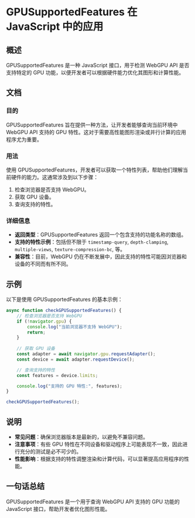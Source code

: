 <!--
Meta Description: # GPUSupportedFeatures 在 JavaScript 中的应用 ## 概述 GPUSupportedFeatures 是一种 JavaScript 接口，用于检测 WebGPU API 是否支持特定的 GPU 功能，以便开发者可以根据硬件能力优化其图形和计算性能。 ## 文档 ##...
Meta Keywords: gpu, gpusupportedfeatures, webgpu, javascript, api
-->

# GPUSupportedFeatures 在 JavaScript 中的应用

## 概述
GPUSupportedFeatures 是一种 JavaScript 接口，用于检测 WebGPU API 是否支持特定的 GPU 功能，以便开发者可以根据硬件能力优化其图形和计算性能。

## 文档
### 目的
GPUSupportedFeatures 旨在提供一种方法，让开发者能够查询当前环境中 WebGPU API 支持的 GPU 特性。这对于需要高性能图形渲染或并行计算的应用程序尤为重要。

### 用法
使用 GPUSupportedFeatures，开发者可以获取一个特性列表，帮助他们理解当前硬件的能力。这通常涉及到以下步骤：

1. 检查浏览器是否支持 WebGPU。
2. 获取 GPU 设备。
3. 查询支持的特性。

### 详细信息
- **返回类型**：GPUSupportedFeatures 返回一个包含支持的功能名称的数组。
- **支持的特性示例**：包括但不限于 `timestamp-query`, `depth-clamping`, `multiple-views`, `texture-compression-bc`, 等。
- **兼容性**：目前，WebGPU 仍在不断发展中，因此支持的特性可能因浏览器和设备的不同而有所不同。

## 示例
以下是使用 GPUSupportedFeatures 的基本示例：

```javascript
async function checkGPUSupportedFeatures() {
    // 检查浏览器是否支持 WebGPU
    if (!navigator.gpu) {
        console.log("当前浏览器不支持 WebGPU");
        return;
    }
    
    // 获取 GPU 设备
    const adapter = await navigator.gpu.requestAdapter();
    const device = await adapter.requestDevice();

    // 查询支持的特性
    const features = device.limits;

    console.log("支持的 GPU 特性:", features);
}

checkGPUSupportedFeatures();
```

## 说明
- **常见问题**：确保浏览器版本是最新的，以避免不兼容问题。
- **注意事项**：有些 GPU 特性在不同设备和驱动程序上可能表现不一致，因此进行充分的测试是必不可少的。
- **性能影响**：根据支持的特性调整渲染和计算代码，可以显著提高应用程序的性能。

## 一句话总结
GPUSupportedFeatures 是一个用于查询 WebGPU API 支持的 GPU 功能的 JavaScript 接口，帮助开发者优化图形性能。
